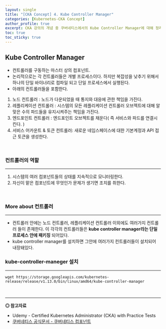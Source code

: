 ```yaml
---
layout: single
title: "[CKA Concept] 4. Kube Controller Manager"
categories: [Kubernetes-CKA Concept]
author_profile: true
excerpt: CKA 강의의 개념 중 쿠버네티스에서의 Kube Controller Manager에 대해 정리한다. 
toc: true
toc_sticky: true
---
```


## Kube Controller Manager
- 컨트롤러를 구동하는 마스터 상의 컴포넌트.
- 논리적으로는 각 컨트롤러들은 개별 프로세스이다. 하지만 복잡성을 낮추기 위해서 하나의 단일 바이너리로 컴파일 되고 단일 프로세스에서 실행된다.
- 아래의 컨트롤러들을 포함한다.
1. 노드 컨트롤러 : 노드가 다운되었을 때 통지와 대응에 관한 책임을 가진다.
2. 레플리케이션 컨트롤러 : 시스템의 모든 레플리케이션 컨트롤러 오브젝트에 대해 알맞은 수의 파드들을 유지시켜주는 책임을 가진다. 
3. 엔드포인트 컨트롤러 : 엔드포인트 오브젝트를 채운다( 즉 서비스와 파드를 연결시킨다. )
4. 서비스 어카운트 & 토큰 컨트롤러: 새로운 네임스페이스에 대한 기본계정과 API 접근 토큰을 생성한다.

<br>

### 컨트롤러의 역할
------------------
1. 시스템의 여러 컴포넌트들의 상태를 지속적으로 모니터링한다.
2. 자신이 맡은 컴포넌트에 무엇인가 문제가 생기면 조치를 취한다.

<br>

### More about 컨트롤러
------------------
-  컨트롤러 안에는 노드 컨트롤러, 레플리케이션 컨트롤러 이외에도 여러가지 컨트롤러 들이 존재한다. 이 각각의 컨트롤러들은 **kube controller manager라는 단일 프로세스 안에 패키징** 되어있다.
- kube controller manager를 설치하면 그안에 여러가지 컨트롤러들이 설치되어 내장돼있다.

### kube-controller-maneger 설치
------------------
```shell
wget https://storage.googleapis.com/kubernetes-release/release/v1.13.0/bin/linux/amd64/kube-controller-manager
```



<br>

------------------
**◎ 참고자료**
- Udemy - Certified Kubernetes Administrator (CKA) with Practice Tests
- [쿠버네티스 공식문서 - 쿠버네티스 컴포넌트](https://kubernetes.io/ko/docs/concepts/overview/components/)